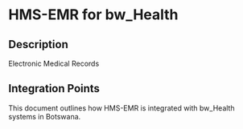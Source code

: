 # HMS-EMR for bw_Health

## Description

Electronic Medical Records

## Integration Points

This document outlines how HMS-EMR is integrated with bw_Health systems in Botswana.
